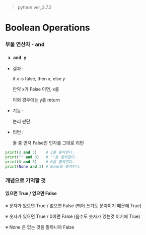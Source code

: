 > python ver_3.7.2

# Boolean Operations

### 부울 연산자 - and

### ` x and y`

- 결과 : 

  if *x* is false, then *x*, else *y*

  만약  x가 False 이면, x를

  이외 경우에는 y를 return

- 기능 :

  논리 판단

- 리턴 :

  둘 중 먼저 False인 인자를 그대로 리턴

```python
print(2 and 3)    # 3를 출력한다.
print("" and 3)   # ""을 출력한다.
print(0 and 3)    # 0을 출력한다.
print(None and 3) # None을 출력한다.
```



### 개념으로 기억할 것

#### 있으면 True / 없으면 False

※ 문자가 있으면 True / 없으면 False     (띄어 쓰기도 문자이기 때문에 True)

※ 숫자가 있으면 True / 0이면 False       (음수도 숫자가 있는것 이기에 True)

※  None 은  없는 것을 말하니까 False